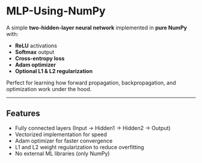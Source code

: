 # MLP-Using-NumPy

A simple **two-hidden-layer neural network** implemented in **pure NumPy** with:
- **ReLU** activations
- **Softmax** output
- **Cross-entropy loss**
- **Adam optimizer**
- **Optional L1 & L2 regularization**

Perfect for learning how forward propagation, backpropagation, and optimization work under the hood.

---

## Features
- Fully connected layers (Input → Hidden1 → Hidden2 → Output)
- Vectorized implementation for speed
- Adam optimizer for faster convergence
- L1 and L2 weight regularization to reduce overfitting
- No external ML libraries (only NumPy)

